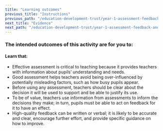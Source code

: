 ```yaml
---
title: "Learning outcomes"
previous_title: "Instructions"
previous_path: "/education-development-trust/year-1-assessment-feedback-and-questioning/summer-week-1-ect-instructions"
next_title: "Evidence"
next_path: "/education-development-trust/year-1-assessment-feedback-and-questioning/summer-week-1-ect-evidence"
---
```


### The intended outcomes of this activity are for you to:

#### Learn that:

- Effective assessment is critical to teaching because it provides teachers with information about pupils’ understanding and needs.
- Good assessment helps teachers avoid being over-influenced by potentially misleading factors, such as how busy pupils appear.
- Before using any assessment, teachers should be clear about the decision it will be used to support and be able to justify its use.
- To be of value, teachers use information from assessments to inform the decisions they make; in turn, pupils must be able to act on feedback for it to have an effect.
- High-quality feedback can be written or verbal; it is likely to be accurate and clear, encourage further effort, and provide specific guidance on how to improve.
